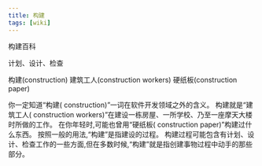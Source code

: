 ```yaml
---
title: 构建
tags: [wiki]    
---
```

构建百科
<!-- more -->
计划、设计、检查


构建(construction) 
建筑工人(construction workers)
硬纸板(construction paper)


你一定知道“构建( construction)”一词在软件开发领域之外的含义。
构建就是“建筑工人( construction workers)”在建设一栋房屋、一所学校、乃至一座摩天大楼时所做的工作。
在你年轻时,可能也曾用“硬纸板( construction paper)”构建过什么东西。
按照一般的用法,“构建”是指建设的过程。
构建过程可能包含有计划、设计、检查工作的一些方面,但在多数时候,“构建”就是指创建事物过程中动手的那些部分。